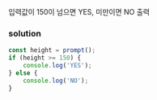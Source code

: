 입력값이 150이 넘으면 YES, 미만이면 NO 출력

### solution
```jsx
const height = prompt();
if (height >= 150) {
    console.log('YES');
} else {
    console.log('NO');
}